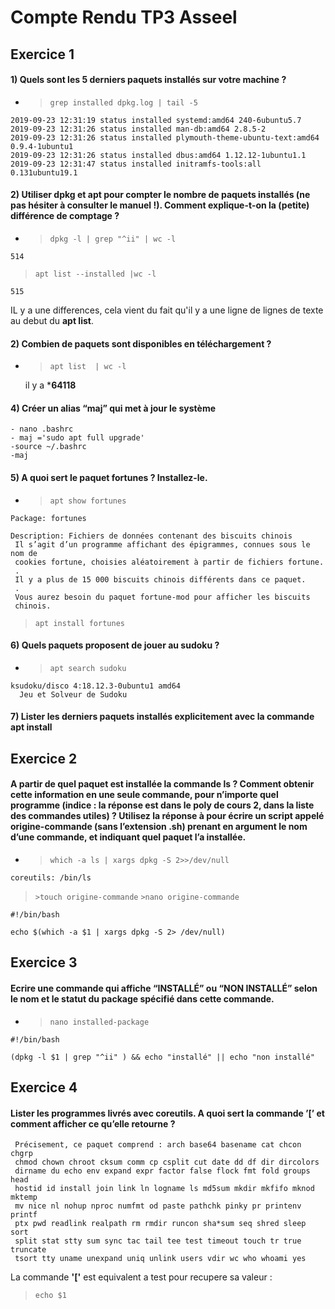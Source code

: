# Compte Rendu TP3 Asseel

## Exercice 1



#### 1) Quels sont les 5 derniers paquets installés sur votre machine ?

* >`grep installed dpkg.log | tail -5`

``` 
2019-09-23 12:31:19 status installed systemd:amd64 240-6ubuntu5.7
2019-09-23 12:31:26 status installed man-db:amd64 2.8.5-2
2019-09-23 12:31:26 status installed plymouth-theme-ubuntu-text:amd64 0.9.4-1ubuntu1
2019-09-23 12:31:26 status installed dbus:amd64 1.12.12-1ubuntu1.1
2019-09-23 12:31:47 status installed initramfs-tools:all 0.131ubuntu19.1 
```


#### 2) Utiliser dpkg et apt pour compter le nombre de paquets installés (ne pas hésiter à consulter le manuel !). Comment explique-t-on la (petite) différence de comptage ?

* >`dpkg -l | grep "^ii" | wc -l`

```
514
```

>`apt list --installed |wc -l`

```
515
```

IL y a une differences, cela vient du fait qu'il y a une ligne de lignes de texte au debut du **apt list**.

#### 2) Combien de paquets sont disponibles en téléchargement ?

* >`apt list  | wc -l`

    il y a ***64118**

#### 4) Créer un alias “maj” qui met à jour le système

```
- nano .bashrc
- maj ='sudo apt full upgrade'
-source ~/.bashrc
-maj
```

#### 5) A quoi sert le paquet fortunes ? Installez-le.

* >`apt show fortunes`
```
Package: fortunes

Description: Fichiers de données contenant des biscuits chinois
 Il s’agit d’un programme affichant des épigrammes, connues sous le nom de
 cookies fortune, choisies aléatoirement à partir de fichiers fortune.
 .
 Il y a plus de 15 000 biscuits chinois différents dans ce paquet.
 .
 Vous aurez besoin du paquet fortune-mod pour afficher les biscuits
 chinois.
```
>`apt install fortunes`
#### 6) Quels paquets proposent de jouer au sudoku ?

* >`apt search sudoku`
```
ksudoku/disco 4:18.12.3-0ubuntu1 amd64
  Jeu et Solveur de Sudoku
```

#### 7) Lister les derniers paquets installés explicitement avec la commande apt install



## Exercice 2

#### A partir de quel paquet est installée la commande ls ? Comment obtenir cette information en une seule commande, pour n’importe quel programme (indice : la réponse est dans le poly de cours 2, dans la liste des commandes utiles) ? Utilisez la réponse à pour écrire un script appelé origine-commande (sans l’extension .sh) prenant en argument le nom d’une commande, et indiquant quel paquet l’a installée.

* >`which -a ls | xargs dpkg -S 2>>/dev/null`
```
coreutils: /bin/ls
```
>`>touch origine-commande`
>`>nano origine-commande`
```
#!/bin/bash

echo $(which -a $1 | xargs dpkg -S 2> /dev/null)
```

## Exercice 3

#### Ecrire une commande qui affiche “INSTALLÉ” ou “NON INSTALLÉ” selon le nom et le statut du package spécifié dans cette commande.

* >`nano installed-package`
```
#!/bin/bash

(dpkg -l $1 | grep "^ii" ) && echo "installé" || echo "non installé"
```

## Exercice 4

#### Lister les programmes livrés avec coreutils. A quoi sert la commande ’[’ et comment afficher ce qu’elle retourne ?

```
 Précisement, ce paquet comprend : arch base64 basename cat chcon chgrp
 chmod chown chroot cksum comm cp csplit cut date dd df dir dircolors
 dirname du echo env expand expr factor false flock fmt fold groups head
 hostid id install join link ln logname ls md5sum mkdir mkfifo mknod mktemp
 mv nice nl nohup nproc numfmt od paste pathchk pinky pr printenv printf
 ptx pwd readlink realpath rm rmdir runcon sha*sum seq shred sleep sort
 split stat stty sum sync tac tail tee test timeout touch tr true truncate
 tsort tty uname unexpand uniq unlink users vdir wc who whoami yes
```
La commande **'['** est equivalent a test pour recupere sa valeur :

>`echo $1`


